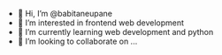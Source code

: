 - 👋 Hi, I’m @babitaneupane
- 👀 I’m interested in frontend web development 
- 🌱 I’m currently learning web development and python
- 💞️ I’m looking to collaborate on ...


<!---
babitaneupane/babitaneupane is a ✨ special ✨ repository because its `README.md` (this file) appears on your GitHub profile.
You can click the Preview link to take a look at your changes.
--->
